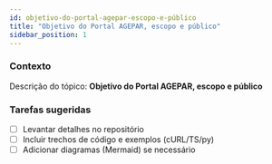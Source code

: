 ```yaml
---
id: objetivo-do-portal-agepar-escopo-e-público
title: "Objetivo do Portal AGEPAR, escopo e público"
sidebar_position: 1
---
```


<!-- Conteúdo inicial (stub). Preencha com detalhes do projeto. -->

### Contexto
Descrição do tópico: **Objetivo do Portal AGEPAR, escopo e público**

### Tarefas sugeridas
- [ ] Levantar detalhes no repositório
- [ ] Incluir trechos de código e exemplos (cURL/TS/py)
- [ ] Adicionar diagramas (Mermaid) se necessário